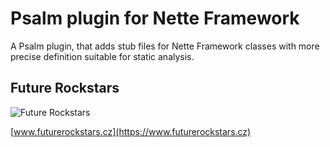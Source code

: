 # Psalm plugin for Nette Framework

A Psalm plugin, that adds stub files for Nette Framework classes with more precise definition suitable for static analysis.

## Future Rockstars

![Future Rockstars](https://avatars2.githubusercontent.com/u/73701756?s=400&u=38507be413a92d826aeb08f6188beabea69a9830&v=4&s=200)

[www.futurerockstars.cz](https://www.futurerockstars.cz)
